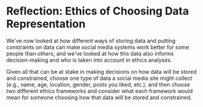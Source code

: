 # Reflection: Ethics of Choosing Data Representation

We've now looked at how different ways of storing data and putting constraints on data can make social media systems work better for some people than others, and we've looked at how this data also informs decision-making and who is taken into account in ethics analyses.

Given all that can be at stake in making decisions on how data will be stored and constrained, choose one type of data a social media site might collect (e.g., name, age, location, gender, posts you liked, etc.), and then choose two different ethics frameworks and consider what each framework would mean for someone choosing how that data will be stored and constrained.
